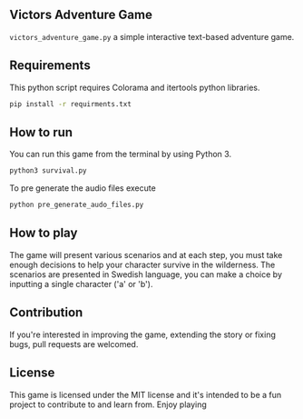 
## Victors Adventure Game

`victors_adventure_game.py` a simple interactive text-based adventure game. 

## Requirements
This python script requires Colorama and itertools python libraries.

```bash
pip install -r requirments.txt
```

## How to run

You can run this game from the terminal by using Python 3.

```bash
python3 survival.py
```

To pre generate the audio files execute

```bash
python pre_generate_audo_files.py
```

## How to play

The game will present various scenarios and at each step, you must take enough decisions to help your character survive in the wilderness. The scenarios are presented in Swedish language, you can make a choice by inputting a single character ('a' or 'b').

## Contribution

If you're interested in improving the game, extending the story or fixing bugs, pull requests are welcomed.

## License
This game is licensed under the MIT license and it's intended to be a fun project to contribute to and learn from. Enjoy playing
